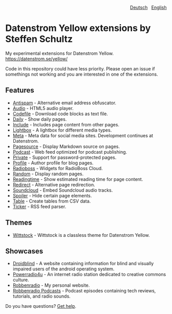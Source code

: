 <p align="right"><a href="README-de.md">Deutsch</a> &nbsp; <a href="README.md">English</a></p>

# Datenstrom Yellow extensions by Steffen Schultz

My experimental extensions for Datenstrom Yellow. https://datenstrom.se/yellow/

Code in this repository could have less priority. Please open an issue if somethings not working and you are interested in one of the extensions. 

## Features

* [Antispam](https://github.com/schulle4u/yellow-extensions-schulle4u/tree/main/antispam) - Alternative email address obfuscator.
* [Audio](https://github.com/schulle4u/yellow-audio) - HTML5 audio player.
* [Codefile](https://github.com/schulle4u/yellow-extensions-schulle4u/tree/main/codefile) - Download code blocks as text file.
* [Daily](https://github.com/schulle4u/yellow-extensions-schulle4u/tree/main/daily) - Show daily pages.
* [Include](https://github.com/schulle4u/yellow-extensions-schulle4u/tree/main/include) - Includes page content from other pages.
* [Lightbox](https://github.com/schulle4u/yellow-extensions-schulle4u/tree/main/lightbox) - A lightbox for different media types.
* [Meta](https://github.com/annaesvensson/yellow-meta) - Meta data for social media sites. Development continues at Datenstrom.
* [Pagesource](https://github.com/schulle4u/yellow-extensions-schulle4u/tree/main/pagesource) - Display Markdown source on pages.
* [Podcast](https://github.com/schulle4u/yellow-extensions-schulle4u/tree/main/podcast) - Web feed optimized for podcast publishing.
* [Private](https://github.com/schulle4u/yellow-private) - Support for password-protected pages.
* [Profile](https://github.com/schulle4u/yellow-extensions-schulle4u/tree/main/profile) - Author profile for blog pages.
* [Radioboss](https://github.com/schulle4u/yellow-extensions-schulle4u/tree/main/radioboss) - Widgets for RadioBoss Cloud.
* [Random](https://github.com/schulle4u/yellow-extensions-schulle4u/tree/main/random) - Display random pages.
* [Readingtime](https://github.com/schulle4u/yellow-readingtime) - Show estimated reading time for page content.
* [Redirect](https://github.com/schulle4u/yellow-extensions-schulle4u/tree/main/redirect) - Alternative page redirection.
* [Soundcloud](https://github.com/schulle4u/yellow-extensions-schulle4u/tree/main/soundcloud) - Embed Soundcloud audio tracks.
* [Spoiler](https://github.com/schulle4u/yellow-spoiler) - Hide certain page elements.
* [Table](https://github.com/schulle4u/yellow-table) - Create tables from CSV data.
* [Ticker](https://github.com/schulle4u/yellow-extensions-schulle4u/tree/main/ticker) - RSS feed parser.

## Themes

* [Wittstock](https://github.com/schulle4u/yellow-wittstock) - Wittstock is a classless theme for Datenstrom Yellow.

## Showcases

* [Droidblind](https://droidblind.de) - A website containing information for blind and visually impaired users of the android operating system.
* [Powerradio4u](https://powerradio4u.de) - An internet radio station dedicated to creative commons culture.
* [Robbenradio](https://robbenradio.de) - My personal website.
* [Robbenradio Podcasts](https://podcast.robbenradio.de) - Podcast episodes containing tech reviews, tutorials, and radio sounds.

Do you have questions? [Get help](https://datenstrom.se/yellow/help/).
